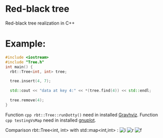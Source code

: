 # Red-black tree
Red-black tree realization in C++

# Example:
```cpp
#include <iostream>
#include "Tree.h"
int main() {
  rbt::Tree<int, int> tree;
  
  tree.insert(4, 7);
  
  std::cout << "data at key 4:" << *(tree.find(4)) << std::endl;
    
  tree.remove(4);
}
```

Function ```cpp rbt::Tree::runDotty()``` need in installed [Gravhviz](https://www.graphviz.org/).
Function ```cpp testingVsMap``` need in installed [gnuplot](http://www.gnuplot.info/).

Сomparison rbt::Tree<int, int> with std::map<int,int> :
![i](insert)
![r](remove)
![f](find)

[insert]: https://github.com/pozdnyako/Red-black-tree/tree/master/plot/insert.png
[remove]: https://github.com/pozdnyako/Red-black-tree/tree/master/plot/remove.png
[find]: https://github.com/pozdnyako/Red-black-tree/tree/master/plot/find.png
